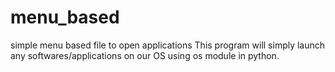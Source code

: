 # menu_based
simple menu based file to open applications
This program will simply launch any softwares/applications on our OS using os module in python. 
